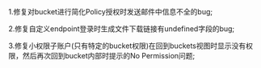1.修复对bucket进行简化Policy授权时发送邮件中信息不全的bug;

2.修复自定义endpoint登录时生成文件下载链接有undefined字段的bug;

3.修复小权限子账户(只有特定的bucket权限)在回到buckets视图时显示没有权限，然后再次回到bucket内部时提示的No Permission问题;